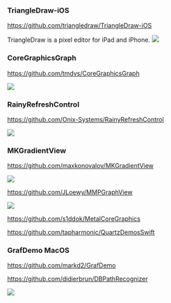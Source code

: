 
### TriangleDraw-iOS
https://github.com/triangledraw/TriangleDraw-iOS

TriangleDraw is a pixel editor for iPad and iPhone.
![](https://github.com/triangledraw/TriangleDraw-iOS/raw/develop/Source/Documentation/triangledraw_screenshots.png)

### CoreGraphicsGraph

https://github.com/tmdvs/CoreGraphicsGraph

![](https://camo.githubusercontent.com/93f6107fc0a60588aeb56a294f24cc4c62a62b96/687474703a2f2f636c2e6c792f696d6167652f334d337930413377324331462f64)

### RainyRefreshControl

https://github.com/Onix-Systems/RainyRefreshControl

![](https://github.com/Onix-Systems/RainyRefreshControl/raw/develop/gif/umbrella_refresh.gif)

### MKGradientView

https://github.com/maxkonovalov/MKGradientView

![](https://github.com/maxkonovalov/MKGradientView/raw/master/MKGradientView.png?raw=true)

https://github.com/JLoewy/MMPGraphView

![](https://camo.githubusercontent.com/985a97d16328a458aecdd4e574857519065c78e8/687474703a2f2f6765744d794d6163726f732e636f6d2f696d616765732f6672616d65776f726b732f6d6d7067726170682f6f6e652e706e67)

https://github.com/s1ddok/MetalCoreGraphics

https://github.com/tapharmonic/QuartzDemosSwift

### GrafDemo MacOS

https://github.com/markd2/GrafDemo

https://github.com/didierbrun/DBPathRecognizer

![](https://camo.githubusercontent.com/0942f4f9319e504ecfe53cc6a616618eba9dd0a8a6a7aab49020e161f5046503/68747470733a2f2f7261772e6769746875622e636f6d2f6469646965726272756e2f4442506174685265636f676e697a65722f6d61737465722f4173736574732f73637265656e636173742e676966)
